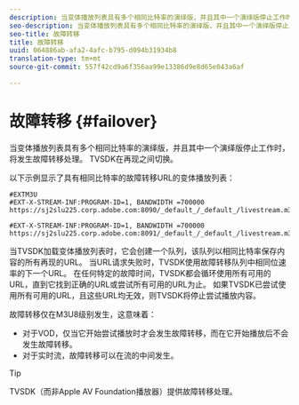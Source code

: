 ```yaml
---
description: 当变体播放列表具有多个相同比特率的演绎版，并且其中一个演绎版停止工作时，将发生故障转移处理。 TVSDK在再现之间切换。
seo-description: 当变体播放列表具有多个相同比特率的演绎版，并且其中一个演绎版停止工作时，将发生故障转移处理。 TVSDK在再现之间切换。
seo-title: 故障转移
title: 故障转移
uuid: 064886ab-afa2-4afc-b795-d094b31934b8
translation-type: tm+mt
source-git-commit: 557f42cd9a6f356aa99e13386d9e8d65e043a6af

---
```



# 故障转移 {#failover}

当变体播放列表具有多个相同比特率的演绎版，并且其中一个演绎版停止工作时，将发生故障转移处理。 TVSDK在再现之间切换。

以下示例显示了具有相同比特率的故障转移URL的变体播放列表：

```
#EXTM3U
#EXT-X-STREAM-INF:PROGRAM-ID=1, BANDWIDTH =700000
https://sj2slu225.corp.adobe.com:8090/_default_/_default_/livestream.m3u8   

#EXT-X-STREAM-INF:PROGRAM-ID=1, BANDWIDTH =700000
https://sj2slu225.corp.adobe.com:8091/_default_/_default_/livestream.m3u8
```

当TVSDK加载变体播放列表时，它会创建一个队列，该队列以相同比特率保存内容的所有再现的URL。 当URL请求失败时，TVSDK使用故障转移队列中相同位速率的下一个URL。 在任何特定的故障时间，TVSDK都会循环使用所有可用的URL，直到它找到正确的URL或尝试所有可用的URL为止。 如果TVSDK已尝试使用所有可用的URL，且这些URL均无效，则TVSDK将停止尝试播放内容。

故障转移仅在M3U8级别发生，这意味着：

* 对于VOD，仅当它开始尝试播放时才会发生故障转移，而在它开始播放后不会发生故障转移。
* 对于实时流，故障转移可以在流的中间发生。

>[!TIP]
>
>TVSDK（而非Apple AV Foundation播放器）提供故障转移处理。